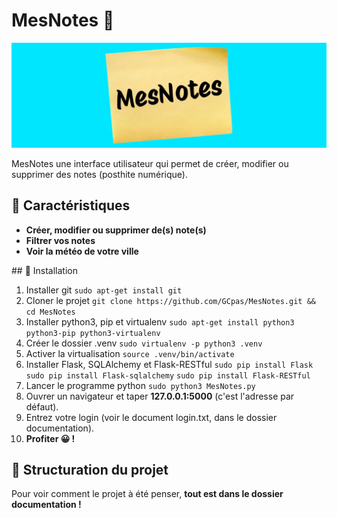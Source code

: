 # MesNotes 📝
![](./documentation/logo_mesnotes_en_jpg.jpg)

MesNotes une interface utilisateur qui permet de créer, modifier ou supprimer des notes (posthite numérique).

## 🌟 Caractéristiques

- **Créer, modifier ou supprimer de(s) note(s)**
- **Filtrer vos notes**
- **Voir la météo de votre ville**

## 🚀 Installation

1. Installer git
```sudo apt-get install git```
2. Cloner le projet
```git clone https://github.com/GCpas/MesNotes.git && cd MesNotes```
3. Installer python3, pip et virtualenv
```sudo apt-get install python3 python3-pip python3-virtualenv```
4. Créer le dossier .venv
```sudo virtualenv -p python3 .venv```
5. Activer la virtualisation
```source .venv/bin/activate```
6. Installer Flask, SQLAlchemy et Flask-RESTful
```sudo pip install Flask```
```sudo pip install Flask-sqlalchemy```
```sudo pip install Flask-RESTful```
7. Lancer le programme python
```sudo python3 MesNotes.py```
8. Ouvrer un navigateur et taper **127.0.0.1:5000** (c'est l'adresse par défaut).
9. Entrez votre login (voir le document login.txt, dans le dossier documentation).
10. **Profiter 😀 !**

## 📝 Structuration du projet

Pour voir comment le projet à été penser, **tout est dans le dossier documentation !**